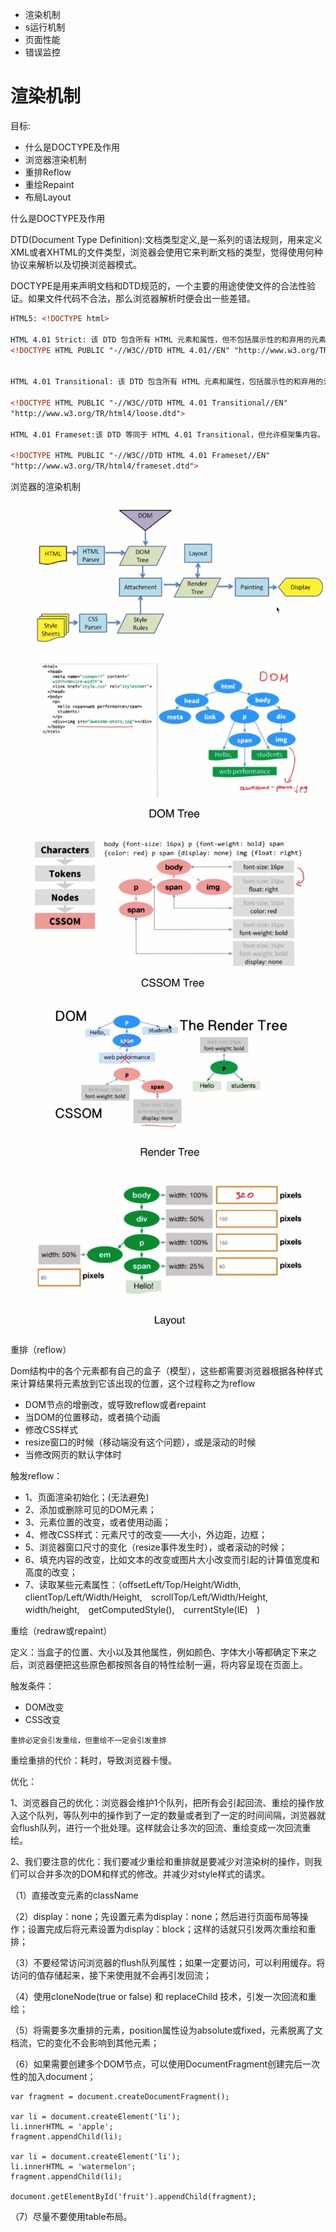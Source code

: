 
- 渲染机制
- s运行机制
- 页面性能
- 错误监控

# 渲染机制

目标:
- 什么是DOCTYPE及作用
- 浏览器渲染机制
- 重排Reflow
- 重绘Repaint
- 布局Layout


什么是DOCTYPE及作用

DTD(Document Type Definition):文档类型定义,是一系列的语法规则，用来定义XML或者XHTML的文件类型，浏览器会使用它来判断文档的类型，觉得使用何种协议来解析以及切换浏览器模式。


DOCTYPE是用来声明文档和DTD规范的，一个主要的用途使使文件的合法性验证。如果文件代码不合法，那么浏览器解析时便会出一些差错。

```html
HTML5: <!DOCTYPE html>

HTML 4.01 Strict: 该 DTD 包含所有 HTML 元素和属性，但不包括展示性的和弃用的元素（比如 font）。不允许框架集（Framesets）。
<!DOCTYPE HTML PUBLIC "-//W3C//DTD HTML 4.01//EN" "http://www.w3.org/TR/html4/strict.dtd">


HTML 4.01 Transitional: 该 DTD 包含所有 HTML 元素和属性，包括展示性的和弃用的元素（比如 font）。不允许框架集（Framesets）。

<!DOCTYPE HTML PUBLIC "-//W3C//DTD HTML 4.01 Transitional//EN" 
"http://www.w3.org/TR/html4/loose.dtd">

HTML 4.01 Frameset:该 DTD 等同于 HTML 4.01 Transitional，但允许框架集内容。

<!DOCTYPE HTML PUBLIC "-//W3C//DTD HTML 4.01 Frameset//EN" 
"http://www.w3.org/TR/html4/frameset.dtd">
```


浏览器的渲染机制

![](./img/xrjz.png)

![](./img/shili.png)

![](./img/cssom.png)

![](./img/readertree.png)

![](./img/layout.png)



重排（reflow）

Dom结构中的各个元素都有自己的盒子（模型），这些都需要浏览器根据各种样式来计算结果将元素放到它该出现的位置，这个过程称之为reflow

- DOM节点的增删改，或导致reflow或者repaint
- 当DOM的位置移动，或者搞个动画
- 修改CSS样式
- resize窗口的时候（移动端没有这个问题），或是滚动的时候
- 当修改网页的默认字体时

触发reflow：
- 1、页面渲染初始化；(无法避免)
- 2、添加或删除可见的DOM元素；
- 3、元素位置的改变，或者使用动画；
- 4、修改CSS样式：元素尺寸的改变——大小，外边距，边框；
- 5、浏览器窗口尺寸的变化（resize事件发生时），或者滚动的时候；
- 6、填充内容的改变，比如文本的改变或图片大小改变而引起的计算值宽度和高度的改变；
- 7、读取某些元素属性：（offsetLeft/Top/Height/Width,　clientTop/Left/Width/Height,　scrollTop/Left/Width/Height,　width/height,　getComputedStyle(),　currentStyle(IE)　)




重绘（redraw或repaint）

定义：当盒子的位置、大小以及其他属性，例如颜色、字体大小等都确定下来之后，浏览器便把这些原色都按照各自的特性绘制一遍，将内容呈现在页面上。

触发条件：
- DOM改变
- CSS改变


`重排必定会引发重绘，但重绘不一定会引发重排`

重绘重排的代价：耗时，导致浏览器卡慢。

优化：　　

1、浏览器自己的优化：浏览器会维护1个队列，把所有会引起回流、重绘的操作放入这个队列，等队列中的操作到了一定的数量或者到了一定的时间间隔，浏览器就会flush队列，进行一个批处理。这样就会让多次的回流、重绘变成一次回流重绘。

2、我们要注意的优化：我们要减少重绘和重排就是要减少对渲染树的操作，则我们可以合并多次的DOM和样式的修改。并减少对style样式的请求。

（1）直接改变元素的className

（2）display：none；先设置元素为display：none；然后进行页面布局等操作；设置完成后将元素设置为display：block；这样的话就只引发两次重绘和重排；

（3）不要经常访问浏览器的flush队列属性；如果一定要访问，可以利用缓存。将访问的值存储起来，接下来使用就不会再引发回流；

（4）使用cloneNode(true or false) 和 replaceChild 技术，引发一次回流和重绘；

（5）将需要多次重排的元素，position属性设为absolute或fixed，元素脱离了文档流，它的变化不会影响到其他元素；

（6）如果需要创建多个DOM节点，可以使用DocumentFragment创建完后一次性的加入document；

```
var fragment = document.createDocumentFragment();
 
var li = document.createElement('li');
li.innerHTML = 'apple';
fragment.appendChild(li);
 
var li = document.createElement('li');
li.innerHTML = 'watermelon';
fragment.appendChild(li);
 
document.getElementById('fruit').appendChild(fragment);
```

（7）尽量不要使用table布局。
